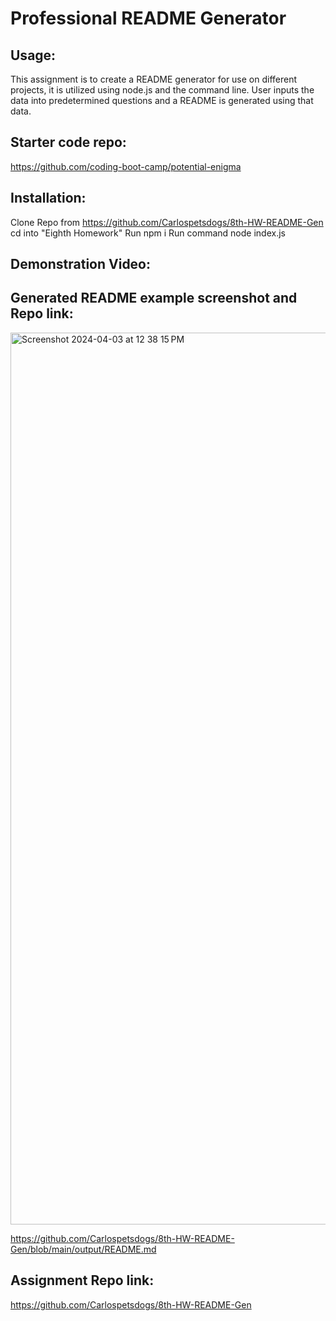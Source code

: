 # Professional README Generator 

## Usage:
This assignment is to create a README generator for use on different projects, it is utilized using node.js and the command line. User inputs the data into predetermined questions and a README is generated using that data.

## Starter code repo:
https://github.com/coding-boot-camp/potential-enigma

## Installation:
Clone Repo from https://github.com/Carlospetsdogs/8th-HW-README-Gen
cd into "Eighth Homework"
Run npm i 
Run command node index.js


## Demonstration Video:


## Generated README example screenshot and Repo link:
<img width="1427" alt="Screenshot 2024-04-03 at 12 38 15 PM" src="https://github.com/Carlospetsdogs/8th-HW-README-Gen/assets/154539500/81b78155-1705-4083-95d6-c1292b58d9bc">

https://github.com/Carlospetsdogs/8th-HW-README-Gen/blob/main/output/README.md

## Assignment Repo link:
https://github.com/Carlospetsdogs/8th-HW-README-Gen

